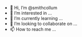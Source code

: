 - 👋 Hi, I’m @smithcollum
- 👀 I’m interested in ...
- 🌱 I’m currently learning ...
- 💞️ I’m looking to collaborate on ...
- 📫 How to reach me ...

<!---
smithcollum/smithcollum is a ✨ special ✨ repository because its `README.md` (this file) appears on your GitHub profile.
You can click the Preview link to take a look at your changes.
--->
